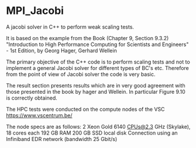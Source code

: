 # MPI_Jacobi
A jacobi solver in C++ to perform weak scaling tests.

It is based on the example from the Book (Chapter 9, Section 9.3.2)
"Introduction to High Performance Computing for Scientists and Engineers" - 1st Edition, by Georg Hager, Gerhard Wellein

The primary objective of the C++ code is to perform scaling tests and not to implement a general Jacobi solver for different types of BC's etc. Therefore from the point of view of Jacobi solver the code is very basic.

The result section presents results which are in very good agreement with those presented in the book by hager and Wellein. In particular Figure 9.10 is correctly obtained.

The HPC tests were conducted on the compute nodes of the VSC
https://www.vscentrum.be/

The node specs are as follows:
2 Xeon Gold 6140 CPUs@2.3 GHz (Skylake), 18 cores each
192 GB RAM
200 GB SSD local disk
Connection using an Infiniband EDR network (bandwidth 25 Gbit/s)

